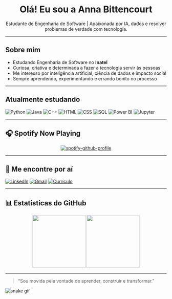 <h1 align="center">Olá! Eu sou a Anna Bittencourt </h1>

<p align="center">
  Estudante de Engenharia de Software | Apaixonada por IA, dados e resolver problemas de verdade com tecnologia.
</p>

---

## Sobre mim

- Estudando Engenharia de Software no **Inatel**
- Curiosa, criativa e determinada a fazer a tecnologia servir às pessoas
- Me interesso por inteligência artificial, ciência de dados e impacto social
- Sempre aprendendo, experimentando e errando bonito no processo

---

## Atualmente estudando

![Python](https://img.shields.io/badge/Python-3776AB.svg?&style=for-the-badge&logo=python&logoColor=white)
![Java](https://img.shields.io/badge/Java-007396.svg?&style=for-the-badge&logo=java&logoColor=white)
![C++](https://img.shields.io/badge/C++-00599C.svg?&style=for-the-badge&logo=c%2b%2b&logoColor=white)
![HTML](https://img.shields.io/badge/HTML5-E34F26.svg?&style=for-the-badge&logo=html5&logoColor=white)
![CSS](https://img.shields.io/badge/CSS3-1572B6.svg?&style=for-the-badge&logo=css3&logoColor=white)
![SQL](https://img.shields.io/badge/SQL-336791.svg?&style=for-the-badge&logo=postgresql&logoColor=white)
![Power BI](https://img.shields.io/badge/PowerBI-F2C811.svg?&style=for-the-badge&logo=powerbi&logoColor=black)
![Jupyter](https://img.shields.io/badge/Jupyter-F37626.svg?&style=for-the-badge&logo=Jupyter&logoColor=white)

---

## 🎧 Spotify Now Playing

<p align="center">
  <a href="https://spotify-github-profile.kittinanx.com/api/view?uid=fqxq7p4uhvt02vpcjleto53nm&redirect=true">
    <img src="https://spotify-github-profile.kittinanx.com/api/view?uid=fqxq7p4uhvt02vpcjleto53nm&cover_image=true&theme=default&show_offline=false&background_color=121212&interchange=true" alt="spotify-github-profile" />
  </a>
</p>

---

## 💬 Me encontre por aí

[![LinkedIn](https://img.shields.io/badge/LinkedIn-0077B5.svg?&style=for-the-badge&logo=linkedin&logoColor=white)](https://www.linkedin.com/in/anna-bittencourt-25b490208)
[![Gmail](https://img.shields.io/badge/Gmail-D14836.svg?&style=for-the-badge&logo=gmail&logoColor=white)](mailto:bittencourtanna19@gmail.com)
[![Currículo](https://img.shields.io/badge/CV-Visualizar-4B0082.svg?&style=for-the-badge)](https://drive.google.com/file/d/1RZs0GCe6L20hZ7B2XqqiLEop01lFBN4F/view?usp=sharing)

---

## 📊 Estatísticas do GitHub

<p align="center">
  <img src="https://github-readme-stats.vercel.app/api?username=AnnaBittencourt19&show_icons=true&theme=dracula" height="165">
  <img src="https://github-readme-stats.vercel.app/api/top-langs/?username=AnnaBittencourt19&layout=compact&theme=dracula" height="165">
</p>

---

> “Sou movida pela vontade de aprender, construir e transformar.”


![snake gif](https://github.com/AnnaBittencourt19/AnnaBittencourt19/blob/output/github-contribution-grid-snake.svg)


